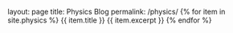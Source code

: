 
layout: page   title: Physics Blog   permalink: /physics/
{% for item in site.physics %}     {{ item.title }}     {{ item.excerpt }}   {% endfor %}